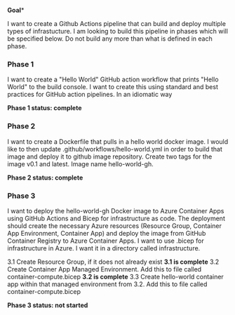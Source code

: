 **Goal***

I want to create a Github Actions pipeline that can build and deploy multiple types of infrastucture. I am looking to build this pipeline in phases which will be specified below. Do not build any more than what is defined in each phase. 


### Phase 1
I want to create a "Hello World" GitHub action workflow that prints "Hello World" to the build console. I want to create this using standard and best practices for GitHub action pipelines. In an idiomatic way 

**Phase 1 status: complete**

### Phase 2
I want to create a Dockerfile that pulls in a hello world docker image. I would like to then update .github/workflows/hello-world.yml in order to build that image and deploy it to github image repository. Create two tags for the image v0.1 and latest. Image name hello-world-gh.

**Phase 2 status: complete**

### Phase 3
I want to deploy the hello-world-gh Docker image to Azure Container Apps using GitHub Actions and Bicep for infrastructure as code. The deployment should create the necessary Azure resources (Resource Group, Container App Environment, Container App) and deploy the image from GitHub Container Registry to Azure Container Apps.
I want to use .bicep for infrastructure in Azure. I want it in a directory called infrastructure.

3.1 Create Resource Group, if it does not already exist **3.1 is complete**
3.2 Create Container App Managed Environment. Add this to file called container-compute.bicep **3.2 is complete**
3.3 Create hello-world container app within that managed environment from 3.2. Add this to file called container-compute.bicep

**Phase 3 status: not started**